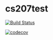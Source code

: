 # cs207test

[![Build Status](https://travis-ci.org/chs22/cs207test.svg?branch=master)](https://travis-ci.org/chs22/cs207test)

[![codecov](https://codecov.io/gh/chs22/cs207test/branch/master/graph/badge.svg)](https://codecov.io/gh/chs22/cs207test)
